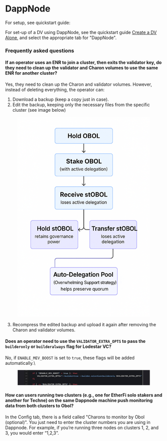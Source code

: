 # DappNode

For setup, see quickstart guide:[​](https://docs.obol.org/next/run/integrations/Dappnode#for-setup-see-quickstart-guide)

For set-up of a DV using DappNode, see the quickstart guide [Create a DV Alone](https://docs.obol.org/next/run/start/quickstart_alone), and select the appropriate tab for "DappNode".

### Frequently asked questions[​](https://docs.obol.org/next/run/integrations/Dappnode#frequently-asked-questions) <a href="#frequently-asked-questions" id="frequently-asked-questions"></a>

#### If an operator uses an ENR to join a cluster, then exits the validator key, do they need to clean up the validator and Charon volumes to use the same ENR for another cluster?[​](https://docs.obol.org/next/run/integrations/Dappnode#if-an-operator-uses-an-enr-to-join-a-cluster-then-exits-the-validator-key-do-they-need-to-clean-up-the-validator-and-charon-volumes-to-use-the-same-enr-for-another-cluster) <a href="#if-an-operator-uses-an-enr-to-join-a-cluster-then-exits-the-validator-key-do-they-need-to-clean-up-t" id="if-an-operator-uses-an-enr-to-join-a-cluster-then-exits-the-validator-key-do-they-need-to-clean-up-t"></a>

Yes, they need to clean up the Charon and validator volumes. However, instead of deleting everything, the operator can:

1. Download a backup (keep a copy just in case).
2. Edit the backup, keeping only the necessary files from the specific cluster (see image below)

<figure><img src="../../.gitbook/assets/image.png" alt=""><figcaption></figcaption></figure>

3. Recompress the edited backup and upload it again after removing the Charon and validator volumes.

#### Does an operator need to use the `VALIDATOR_EXTRA_OPTS` to pass the `builderonly` or `builderalways` flag for Lodestar VC?[​](https://docs.obol.org/next/run/integrations/Dappnode#does-an-operator-need-to-use-the-validator_extra_opts-to-pass-the-builderonly-or-builderalways-flag-for-lodestar-vc) <a href="#does-an-operator-need-to-use-the-validator_extra_opts-to-pass-the-builderonly-or-builderalways-flag" id="does-an-operator-need-to-use-the-validator_extra_opts-to-pass-the-builderonly-or-builderalways-flag"></a>

No, if `ENABLE_MEV_BOOST` is set to `true`, these flags will be added automatically.\\

<figure><img src="../../.gitbook/assets/image (90).png" alt=""><figcaption></figcaption></figure>

#### How can users running two clusters (e.g., one for EtherFi solo stakers and another for Techne) on the same Dappnode machine push monitoring data from both clusters to Obol?[​](https://docs.obol.org/next/run/integrations/Dappnode#how-can-users-running-two-clusters-eg-one-for-etherfi-solo-stakers-and-another-for-techne-on-the-same-dappnode-machine-push-monitoring-data-from-both-clusters-to-obol) <a href="#how-can-users-running-two-clusters-eg-one-for-etherfi-solo-stakers-and-another-for-techne-on-the-sam" id="how-can-users-running-two-clusters-eg-one-for-etherfi-solo-stakers-and-another-for-techne-on-the-sam"></a>

In the Config tab, there is a field called "Charons to monitor by Obol (optional)". You just need to enter the cluster numbers you are using in Dappnode. For example, if you’re running three nodes on clusters 1, 2, and 3, you would enter “1,2,3”.
